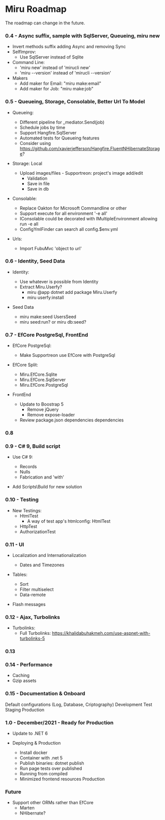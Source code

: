 # Miru Roadmap

The roadmap can change in the future.

### 0.4 - Async suffix, sample with SqlServer, Queueing, miru new

- Invert methods suffix adding Async and removing Sync
- SelfImprov:
    - Use SqlServer instead of Sqlite
- Command Line:
    - 'miru new' instead of 'mirucli new'
    - 'miru --version' instead of 'mirucli --version'
- Makers
    - Add maker for Email: "miru make:email"
    - Add maker for Job: "miru make:job"

### 0.5 - Queueing, Storage, Consolable, Better Url To Model

- Queueing:      
    - Different pipeline for _mediator.Send(job)
    - Schedule jobs by time
    - Support Hangfire.SqlServer
    - Automated tests for Queueing features
    - Consider using https://github.com/xavierjefferson/Hangfire.FluentNHibernateStorage?
        
- Storage: Local
    - Upload images/files - Supportreon: project's image add/edit
        - Validation
        - Save in file
        - Save in db
    
- Consolable:
    - Replace Oakton for Microsoft Commandline or other
    - Support execute for all environment '-e all'
    - IConsolable could be decorated with IMultipleEnvironment allowing run -e all
    - ConfigYmlFinder can search all config.$env.yml

- Urls:
    - Import FubuMvc 'object to url'

### 0.6 - Identity, Seed Data
  
- Identity:
    - Use whatever is possible from Identity
    - Extract Miru.Userfy?
        - miru @app dotnet add package Miru.Userfy
        - miru userfy:install 
                  
- Seed Data
    - miru make:seed UsersSeed
    - miru seed:run? or miru db:seed?
        
### 0.7 - EfCore PostgreSql, FrontEnd

- EfCore PostgreSql:
    - Make Supportreon use EfCore with PostgreSql
   
- EfCore Split:
    - Miru.EfCore.Sqlite
    - Miru.EfCore.SqlServer
    - Miru.EfCore.PostgreSql
    
- FrontEnd
    - Update to Boostrap 5
        - Remove jQuery
        - Remove expose-loader
    - Review package.json dependencies dependencies

### 0.8


### 0.9 - C# 9, Build script

- Use C# 9:
    - Records
    - Nulls
    - Fabrication and 'with'
        
- Add Scripts\Build for new solution
    
### 0.10 - Testing

- New Testings:
    - HtmlTest
        - A way of test app's htmlconfig: HtmlTest
    - HttpTest
    - AuthorizationTest
        
### 0.11 - UI

- Localization and Internationalization
    - Dates and Timezones
    
- Tables:
    - Sort
    - Filter multiselect
    - Data-remote
        
- Flash messages

### 0.12 - Ajax, Turbolinks

- Turbolinks:
    - Full Turbolinks: https://khalidabuhakmeh.com/use-aspnet-with-turbolinks-5
        
### 0.13
### 0.14 - Performance

- Caching
- Gzip assets
    
### 0.15 - Documentation & Onboard

Default configurations (Log, Database, Criptography)
    Development
    Test
    Staging
    Production
    
### 1.0 - December/2021 - Ready for Production

- Update to .NET 6
    
- Deploying & Production
    - Install docker
    - Container with .net 5
    - Publish binaries: dotnet publish
    - Run page tests over published        
    - Running from compiled
    - Minimized frontend resources Production
    
### Future

- Support other ORMs rather than EfCore
    - Marten
    - NHibernate?
